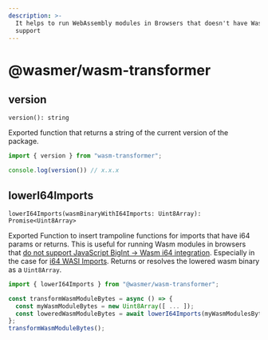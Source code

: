 ```yaml
---
description: >-
  It helps to run WebAssembly modules in Browsers that doesn't have Wasm BigInt
  support
---
```


# @wasmer/wasm-transformer

## version

`version(): string`

Exported function that returns a string of the current version of the package.

```javascript
import { version } from "wasm-transformer";

console.log(version()) // x.x.x
```

## lowerI64Imports

`lowerI64Imports(wasmBinaryWithI64Imports: Uint8Array): Promise<Uint8Array>`

Exported Function to insert trampoline functions for imports that have i64 params or returns. This is useful for running Wasm modules in browsers that [do not support JavaScript BigInt -&gt; Wasm i64 integration](https://github.com/WebAssembly/proposals/issues/7). Especially in the case for [i64 WASI Imports](https://github.com/WebAssembly/WASI/blob/master/phases/snapshot/docs.md#-clock_time_getid-clockid-precision-timestamp---errno-timestamp). Returns or resolves the lowered wasm binary as a `Uint8Array`.

```javascript
import { lowerI64Imports } from "@wasmer/wasm-transformer";

const transformWasmModuleBytes = async () => {
  const myWasmModuleBytes = new Uint8Array([ ... ]);
  const loweredWasmModuleBytes = await lowerI64Imports(myWasmModulesBytes);
};
transformWasmModuleBytes();
```

